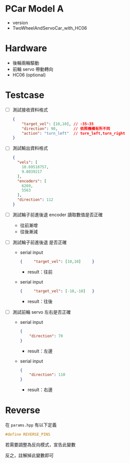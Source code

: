 # PCar Model A
- version
- TwoWheelAndServoCar_with_HC06



# Hardware 
- 後輪兩輪驅動
- 前輪 servo 帶動轉向
- HC06 (optional)



# Testcase
- [ ]  測試接收資料格式
  
    ```json
    {
    	"target_vel": [10,10], // -35~35
        "direction": 90,       // 依照機構有所不同
    	"action": "turn_left"  // turn_left,turn_right
    }
    ```
    
- [ ]  測試輸出資料格式
  
    ```json
    {
      "vels": [
        10.69518757,
        9.8039217
      ],
      "encoders": [
        6269,
        5563
      ],
      "direction": 112
    }
    ```
    
- [ ]  測試輪子前進後退 encoder 讀取數值是否正確
    - 往前漸增
    - 往後漸減
- [ ]  測試輪子前進後退 是否正確
    - serial input
      
        ```json
        {     "target_vel": [10,10]  	}
        ```
        
        - result：往前
    - serial input
      
        ```json
        {     "target_vel": [-10,-10]  	}
        ```
        
        - result：往後
- [ ]  測試前輪 servo 左右是否正確
    - serial input
      
        ```json
        {
            "direction": 70
        }
        ```
        
        - result：左邊
    - serial input
      
        ```json
        {
            "direction": 110
        }
        ```
        
        - result：右邊



# Reverse

在 `params.hpp` 有以下定義

```c++
#define REVERSE_PINS
```

若需要調整為反向模式，宣告此變數

反之，註解掉此變數即可
